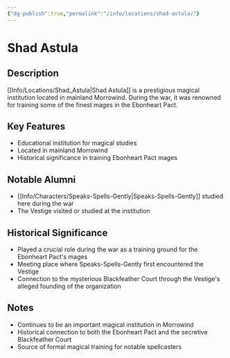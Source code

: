```yaml
---
{"dg-publish":true,"permalink":"/info/locations/shad-astula/"}
---
```


# Shad Astula

## Description
[[Info/Locations/Shad_Astula\|Shad Astula]] is a prestigious magical institution located in mainland Morrowind. During the war, it was renowned for training some of the finest mages in the Ebonheart Pact.

## Key Features
- Educational institution for magical studies
- Located in mainland Morrowind
- Historical significance in training Ebonheart Pact mages

## Notable Alumni
- [[Info/Characters/Speaks-Spells-Gently\|Speaks-Spells-Gently]] studied here during the war
- The Vestige visited or studied at the institution

## Historical Significance
- Played a crucial role during the war as a training ground for the Ebonheart Pact's mages
- Meeting place where Speaks-Spells-Gently first encountered the Vestige
- Connection to the mysterious Blackfeather Court through the Vestige's alleged founding of the organization

## Notes
- Continues to be an important magical institution in Morrowind
- Historical connection to both the Ebonheart Pact and the secretive Blackfeather Court
- Source of formal magical training for notable spellcasters